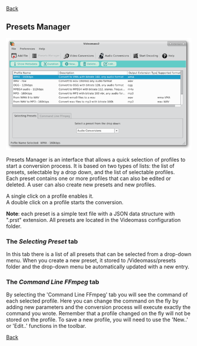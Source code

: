 [Back](../../../videomass_use.md)

## Presets Manager

![Image](../../../images/presets_manager.png)

Presets Manager is an interface that allows a quick selection of profiles to start a conversion process. It is based 
on two types of lists: the list of presets, selectable by a drop down, and the list of selectable profiles.   
Each preset contains one or more profiles that can also be edited or deleted. A user can also create new presets and new profiles.   

A single click on a profile enables it.  
A double click on a profile starts the conversion.

**Note**: each preset is a simple text file with a JSON data structure with ".prst" extension. All presets are located in the Videomass configuration folder.

### The _Selecting Preset_ tab
In this tab there is a list of all presets that can be selected from a drop-down menu. When you create a new preset, it stored to /Videomass/presets folder and the drop-down menu be automatically updated with a new entry.

### The _Command Line FFmpeg_ tab
By selecting the 'Command Line FFmpeg' tab you will see the command of each selected profile. Here you can change the command on the fly by adding new parameters and the conversion process will execute exactly the command you wrote. Remember that a profile changed on the fly will not be stored on the profile. To save a new profile, you will need to use the 'New..' or 'Edit..' functions in the toolbar.

[Back](../../../videomass_use.md)
